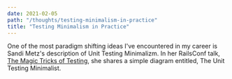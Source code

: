 ```yaml
---
date: 2021-02-05
path: "/thoughts/testing-minimalism-in-practice"
title: "Testing Minimalism in Practice"
---
```


One of the most paradigm shifting ideas I've encountered in my career is Sandi
Metz's description of Unit Testing Minimalizm. In her RailsConf talk, [The Magic
Tricks of Testing](https://www.youtube.com/watch?v=URSWYvyc42M), she shares a
simple diagram entitled, The Unit Testing Minimalist.
